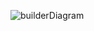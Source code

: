 ![builderDiagram](https://github.com/Velshart/wzorce-builder/assets/65555461/95d5da82-0d84-4115-959f-a22270688a38)
